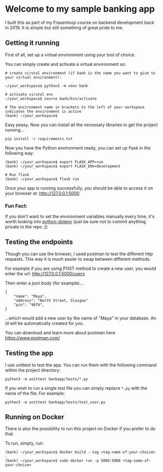 # Welcome to my sample banking app

I built this as part of my Frauenloop course on backend development back in 2019. It is simple but still something of great pride to me.

## Getting it running

First of all, set up a virtual environment using your tool of choice.

You can simply create and activate a virtual environment so:

```
# create virutal environment (if bank is the name you want to give to your virtual environment):

~/your_workspace$ python3 -m venv bank

# activate virutal env
~/your_workspace$ source bank/bin/activate

# The environment name in brackets to the left of your workspace indicates the environment is active
(bank) ~/your_workspace$
```

Easy peasy. Now you can install all the necessary libraries to get the project running...

`pip install -r requirements.txt`

Now you have the Python environment ready, you can set up flask in the following way:

```
(bank) ~/your_workspace$ export FLASK_APP=run
(bank) ~/your_workspace$ export FLASK_ENV=development

# Run flask
(bank) ~/your_workspace$ flask run
```

Once your app is running successfully, you should be able to access it on your browser at: http://127.0.0.1:5000


### Fun Fact:
If you don't want to set the environment variables manually every time, it's worth looking into [python-dotenv](https://pypi.org/project/python-dotenv/) (just be sure not to commit anything private to the repo ;))


## Testing the endpoints

Though you can use the browser, I used postman to test the different http requests. This way it is much easier to swap between different methods.

For example if you are using POST method to create a new user, you would enter the url: http://127.0.0.1:5000/users

Then enter a json body (for example)...

```
{
    "name": "Maya",
    "address": "North Street, Glasgow"
    "pin": "9876",
}
```

...which would add a new user by the name of "Maya" in your database. An id will be automatically created for you.

You can download and learn more about postman here https://www.postman.com/

## Testing the app

I use unittest to test the app. You can run them with the following command within the project directory:

`python3 -m unittest bankapp/tests/*.py`

If you wish to run a single test file you can simply replace `*.py` with the name of the file. For example:

`python3 -m unittest bankapp/tests/test_user.py`

## Running on Docker

There is also the possibility to run this project on Docker if you prefer to do that.

To run, simply, run:

```
(bank) ~/your_workspace$ docker build --tag <tag-name-of-your-choice> .
(bank) ~/your_workspace$ sudo docker run -p 5000:5000 <tag-name-of-your-choice>

```